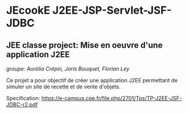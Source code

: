 # JEcookE J2EE-JSP-Servlet-JSF-JDBC

<h2>JEE classe project: Mise en oeuvre d'une application J2EE <br/></h2>
<em>groupe: Aurélia Crépin, Joris Bouquet, Florian Ley<br/></em>

Ce projet a pour objectif de créer une application J2EE permettant de simuler un site de recette et de vente d'objets.<br/>

Specification: https://e-campus.cpe.fr/file.php/2701/Tps/TP-J2EE-JSF-JDBC-r2.pdf


